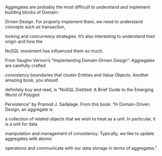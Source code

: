 Aggregates are probably the most difficult to understand and implement building blocks of Domain-

Driven Design. For properly implement them, we need to understand concepts such as transaction,

locking and concurrency strategies. It’s also interesting to understand their origin and how the

NoSQL movement has influenced them so much.

From Vaughn Vernon’s “Implementing Domain-Driven Design”: Aggregates are carefully crafted

consistency boundaries that cluster Entities and Value Objects. Another amazing book, you should

definitely buy and read, is “NoSQL Distilled: A Brief Guide to the Emerging World of Polyglot

Persistence” by Pramod J. Sadalage. From this book: “In Domain-Driven Design, an aggregate is

a collection of related objects that we wish to treat as a unit. In particular, it is a unit for data

manipulation and management of consistency. Typically, we like to update aggregates with atomic

operations and communicate with our data storage in terms of aggregates.”

